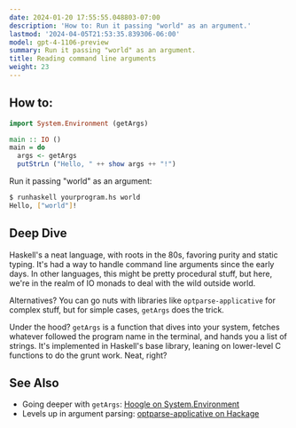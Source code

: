 ```yaml
---
date: 2024-01-20 17:55:55.048803-07:00
description: 'How to: Run it passing "world" as an argument.'
lastmod: '2024-04-05T21:53:35.839306-06:00'
model: gpt-4-1106-preview
summary: Run it passing "world" as an argument.
title: Reading command line arguments
weight: 23
---
```


## How to:
```haskell
import System.Environment (getArgs)

main :: IO ()
main = do
  args <- getArgs
  putStrLn ("Hello, " ++ show args ++ "!")
```

Run it passing "world" as an argument:

```bash
$ runhaskell yourprogram.hs world
Hello, ["world"]!
```

## Deep Dive
Haskell's a neat language, with roots in the 80s, favoring purity and static typing. It's had a way to handle command line arguments since the early days. In other languages, this might be pretty procedural stuff, but here, we're in the realm of IO monads to deal with the wild outside world.

Alternatives? You can go nuts with libraries like `optparse-applicative` for complex stuff, but for simple cases, `getArgs` does the trick.

Under the hood? `getArgs` is a function that dives into your system, fetches whatever followed the program name in the terminal, and hands you a list of strings. It's implemented in Haskell's base library, leaning on lower-level C functions to do the grunt work. Neat, right?

## See Also
- Going deeper with `getArgs`: [Hoogle on System.Environment](https://hoogle.haskell.org/?hoogle=System.Environment.getArgs)
- Levels up in argument parsing: [optparse-applicative on Hackage](https://hackage.haskell.org/package/optparse-applicative)
